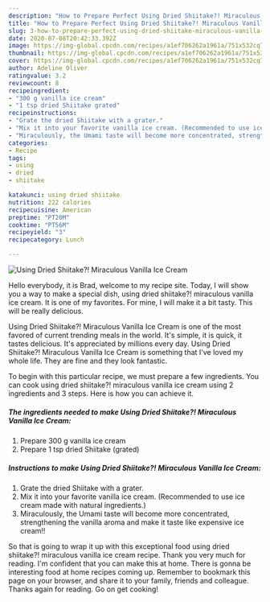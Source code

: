 ```yaml
---
description: "How to Prepare Perfect Using Dried Shiitake?! Miraculous Vanilla Ice Cream"
title: "How to Prepare Perfect Using Dried Shiitake?! Miraculous Vanilla Ice Cream"
slug: 3-how-to-prepare-perfect-using-dried-shiitake-miraculous-vanilla-ice-cream
date: 2020-07-08T20:42:33.392Z
image: https://img-global.cpcdn.com/recipes/a1ef706262a1961a/751x532cq70/using-dried-shiitake-miraculous-vanilla-ice-cream-recipe-main-photo.jpg
thumbnail: https://img-global.cpcdn.com/recipes/a1ef706262a1961a/751x532cq70/using-dried-shiitake-miraculous-vanilla-ice-cream-recipe-main-photo.jpg
cover: https://img-global.cpcdn.com/recipes/a1ef706262a1961a/751x532cq70/using-dried-shiitake-miraculous-vanilla-ice-cream-recipe-main-photo.jpg
author: Adeline Oliver
ratingvalue: 3.2
reviewcount: 8
recipeingredient:
- "300 g vanilla ice cream"
- "1 tsp dried Shiitake grated"
recipeinstructions:
- "Grate the dried Shiitake with a grater."
- "Mix it into your favorite vanilla ice cream. (Recommended to use ice cream made with natural ingredients.)"
- "Miraculously, the Umami taste will become more concentrated, strengthening the vanilla aroma and make it taste like expensive ice cream!!"
categories:
- Recipe
tags:
- using
- dried
- shiitake

katakunci: using dried shiitake 
nutrition: 222 calories
recipecuisine: American
preptime: "PT20M"
cooktime: "PT56M"
recipeyield: "3"
recipecategory: Lunch

---
```



![Using Dried Shiitake?! Miraculous Vanilla Ice Cream](https://img-global.cpcdn.com/recipes/a1ef706262a1961a/751x532cq70/using-dried-shiitake-miraculous-vanilla-ice-cream-recipe-main-photo.jpg)

Hello everybody, it is Brad, welcome to my recipe site. Today, I will show you a way to make a special dish, using dried shiitake?! miraculous vanilla ice cream. It is one of my favorites. For mine, I will make it a bit tasty. This will be really delicious.

Using Dried Shiitake?! Miraculous Vanilla Ice Cream is one of the most favored of current trending meals in the world. It's simple, it is quick, it tastes delicious. It's appreciated by millions every day. Using Dried Shiitake?! Miraculous Vanilla Ice Cream is something that I've loved my whole life. They are fine and they look fantastic.




To begin with this particular recipe, we must prepare a few ingredients. You can cook using dried shiitake?! miraculous vanilla ice cream using 2 ingredients and 3 steps. Here is how you can achieve it.

##### The ingredients needed to make Using Dried Shiitake?! Miraculous Vanilla Ice Cream:

1. Prepare 300 g vanilla ice cream
1. Prepare 1 tsp dried Shiitake (grated)




##### Instructions to make Using Dried Shiitake?! Miraculous Vanilla Ice Cream:

1. Grate the dried Shiitake with a grater.
1. Mix it into your favorite vanilla ice cream. (Recommended to use ice cream made with natural ingredients.)
1. Miraculously, the Umami taste will become more concentrated, strengthening the vanilla aroma and make it taste like expensive ice cream!!




So that is going to wrap it up with this exceptional food using dried shiitake?! miraculous vanilla ice cream recipe. Thank you very much for reading. I'm confident that you can make this at home. There is gonna be interesting food at home recipes coming up. Remember to bookmark this page on your browser, and share it to your family, friends and colleague. Thanks again for reading. Go on get cooking!
